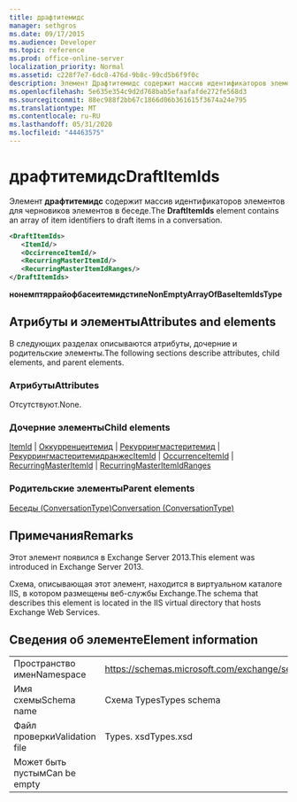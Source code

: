 ```yaml
---
title: драфтитемидс
manager: sethgros
ms.date: 09/17/2015
ms.audience: Developer
ms.topic: reference
ms.prod: office-online-server
localization_priority: Normal
ms.assetid: c228f7e7-6dc8-476d-9b8c-99cd5b6f9f0c
description: Элемент Драфтитемидс содержит массив идентификаторов элементов для черновиков элементов в беседе.
ms.openlocfilehash: 5e635e354c9d2d768bab5efaafafde272fe568d3
ms.sourcegitcommit: 88ec988f2bb67c1866d06b361615f3674a24e795
ms.translationtype: MT
ms.contentlocale: ru-RU
ms.lasthandoff: 05/31/2020
ms.locfileid: "44463575"
---
```

# <a name="draftitemids"></a><span data-ttu-id="3474f-103">драфтитемидс</span><span class="sxs-lookup"><span data-stu-id="3474f-103">DraftItemIds</span></span>

<span data-ttu-id="3474f-104">Элемент **драфтитемидс** содержит массив идентификаторов элементов для черновиков элементов в беседе.</span><span class="sxs-lookup"><span data-stu-id="3474f-104">The **DraftItemIds** element contains an array of item identifiers to draft items in a conversation.</span></span> 
  
```XML
<DraftItemIds>
   <ItemId/>
   <OccirrenceItemId/>
   <RecurringMasterItemId/>
   <RecurringMasterItemIdRanges/>
</DraftItemIds>
```

 <span data-ttu-id="3474f-105">**нонемптяррайофбасеитемидстипе**</span><span class="sxs-lookup"><span data-stu-id="3474f-105">**NonEmptyArrayOfBaseItemIdsType**</span></span>
## <a name="attributes-and-elements"></a><span data-ttu-id="3474f-106">Атрибуты и элементы</span><span class="sxs-lookup"><span data-stu-id="3474f-106">Attributes and elements</span></span>

<span data-ttu-id="3474f-107">В следующих разделах описываются атрибуты, дочерние и родительские элементы.</span><span class="sxs-lookup"><span data-stu-id="3474f-107">The following sections describe attributes, child elements, and parent elements.</span></span>
  
### <a name="attributes"></a><span data-ttu-id="3474f-108">Атрибуты</span><span class="sxs-lookup"><span data-stu-id="3474f-108">Attributes</span></span>

<span data-ttu-id="3474f-109">Отсутствуют.</span><span class="sxs-lookup"><span data-stu-id="3474f-109">None.</span></span>
  
### <a name="child-elements"></a><span data-ttu-id="3474f-110">Дочерние элементы</span><span class="sxs-lookup"><span data-stu-id="3474f-110">Child elements</span></span>

<span data-ttu-id="3474f-111">[ItemId](itemid.md)  |  [Оккурренцеитемид](occurrenceitemid.md)  |  [Рекуррингмастеритемид](recurringmasteritemid.md)  |  [Рекуррингмастеритемидранжес](recurringmasteritemidranges.md)</span><span class="sxs-lookup"><span data-stu-id="3474f-111">[ItemId](itemid.md) | [OccurrenceItemId](occurrenceitemid.md) | [RecurringMasterItemId](recurringmasteritemid.md) | [RecurringMasterItemIdRanges](recurringmasteritemidranges.md)</span></span>
  
### <a name="parent-elements"></a><span data-ttu-id="3474f-112">Родительские элементы</span><span class="sxs-lookup"><span data-stu-id="3474f-112">Parent elements</span></span>

[<span data-ttu-id="3474f-113">Беседы (ConversationType)</span><span class="sxs-lookup"><span data-stu-id="3474f-113">Conversation (ConversationType)</span></span>](conversation-conversationtype.md)
  
## <a name="remarks"></a><span data-ttu-id="3474f-114">Примечания</span><span class="sxs-lookup"><span data-stu-id="3474f-114">Remarks</span></span>

<span data-ttu-id="3474f-115">Этот элемент появился в Exchange Server 2013.</span><span class="sxs-lookup"><span data-stu-id="3474f-115">This element was introduced in Exchange Server 2013.</span></span>
  
<span data-ttu-id="3474f-116">Схема, описывающая этот элемент, находится в виртуальном каталоге IIS, в котором размещены веб-службы Exchange.</span><span class="sxs-lookup"><span data-stu-id="3474f-116">The schema that describes this element is located in the IIS virtual directory that hosts Exchange Web Services.</span></span>
  
## <a name="element-information"></a><span data-ttu-id="3474f-117">Сведения об элементе</span><span class="sxs-lookup"><span data-stu-id="3474f-117">Element information</span></span>

|||
|:-----|:-----|
|<span data-ttu-id="3474f-118">Пространство имен</span><span class="sxs-lookup"><span data-stu-id="3474f-118">Namespace</span></span>  <br/> |https://schemas.microsoft.com/exchange/services/2006/types  <br/> |
|<span data-ttu-id="3474f-119">Имя схемы</span><span class="sxs-lookup"><span data-stu-id="3474f-119">Schema name</span></span>  <br/> |<span data-ttu-id="3474f-120">Схема Types</span><span class="sxs-lookup"><span data-stu-id="3474f-120">Types schema</span></span>  <br/> |
|<span data-ttu-id="3474f-121">Файл проверки</span><span class="sxs-lookup"><span data-stu-id="3474f-121">Validation file</span></span>  <br/> |<span data-ttu-id="3474f-122">Types. xsd</span><span class="sxs-lookup"><span data-stu-id="3474f-122">Types.xsd</span></span>  <br/> |
|<span data-ttu-id="3474f-123">Может быть пустым</span><span class="sxs-lookup"><span data-stu-id="3474f-123">Can be empty</span></span>  <br/> ||
   

